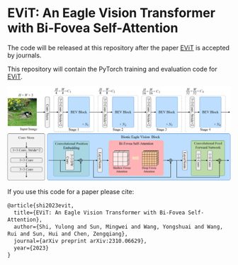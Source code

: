# EViT: An Eagle Vision Transformer with Bi-Fovea Self-Attention

The code will be released at this repository after the paper [EViT](https://arxiv.org/abs/2310.06629) is accepted by journals.

This repository will contain the PyTorch training and evaluation code for [EViT](https://arxiv.org/abs/2310.06629).

![EViT](./figs/EViT.png)

If you use this code for a paper please cite:

```
@article{shi2023evit,
  title={EViT: An Eagle Vision Transformer with Bi-Fovea Self-Attention},
  author={Shi, Yulong and Sun, Mingwei and Wang, Yongshuai and Wang, Rui and Sun, Hui and Chen, Zengqiang},
  journal={arXiv preprint arXiv:2310.06629},
  year={2023}
}
```
